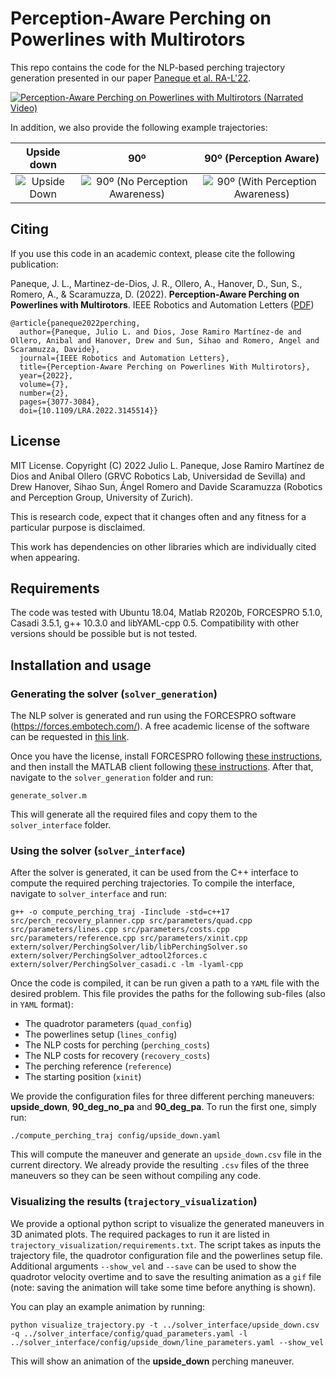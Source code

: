 # Perception-Aware Perching on Powerlines with Multirotors

This repo contains the code for the NLP-based perching trajectory generation presented in our paper [Paneque et al. RA-L'22](https://rpg.ifi.uzh.ch/docs/RAL22_Paneque.pdf).

[![Perception-Aware Perching on Powerlines with Multirotors (Narrated Video)](media/youtube_thumbnail.jpg)](https://youtu.be/JsPavnsfpbk)

In addition, we also provide the following example trajectories:
 
Upside down             | 90º             |  90º (Perception Aware)
:-------------------------:|:-------------------------:|:-------------------------:
![Upside Down](media/upside_down.gif)  |  ![90º (No Perception Awareness)](media/90_deg_no_pa.gif)  |  ![90º (With Perception Awareness)](media/90_deg_pa.gif)

## Citing 
If you use this code in an academic context, please cite the following publication:

Paneque, J. L., Martinez-de-Dios, J. R., Ollero, A., Hanover, D., Sun, S., Romero, A., & Scaramuzza, D. (2022). **Perception-Aware Perching on Powerlines with Multirotors**. IEEE Robotics and Automation Letters ([PDF](https://rpg.ifi.uzh.ch/docs/RAL22_Paneque.pdf))

```
@article{paneque2022perching,
  author={Paneque, Julio L. and Dios, Jose Ramiro Martínez-de and Ollero, Anibal and Hanover, Drew and Sun, Sihao and Romero, Angel and Scaramuzza, Davide},
  journal={IEEE Robotics and Automation Letters}, 
  title={Perception-Aware Perching on Powerlines With Multirotors}, 
  year={2022},
  volume={7},
  number={2},
  pages={3077-3084},
  doi={10.1109/LRA.2022.3145514}}
```

## License 
MIT License. Copyright (C) 2022 Julio L. Paneque, Jose Ramiro Martínez de Dios and Anibal Ollero (GRVC Robotics Lab, Universidad de Sevilla) and Drew Hanover, Sihao Sun, Ángel Romero and Davide Scaramuzza (Robotics and Perception Group, University of Zurich).

This is research code, expect that it changes often and any fitness for a particular purpose is disclaimed.

This work has dependencies on other libraries which are individually cited when appearing.

## Requirements 
The code was tested with Ubuntu 18.04, Matlab R2020b, FORCESPRO 5.1.0, Casadi 3.5.1, g++ 10.3.0 and libYAML-cpp 0.5. Compatibility with other versions should be possible but is not tested.

## Installation and usage

### Generating the solver (`solver_generation`)
The NLP solver is generated and run using the FORCESPRO software (https://forces.embotech.com/). A free academic license of the software can be requested in [this link](https://my.embotech.com/auth/sign_up).

Once you have the license, install FORCESPRO following [these instructions](https://forces.embotech.com/Documentation/installation/obtaining.html), and then install the MATLAB client following [these instructions](https://forces.embotech.com/Documentation/installation/matlab.html). After that, navigate to the `solver_generation` folder and run:

```
generate_solver.m
```

This will generate all the required files and copy them to the `solver_interface` folder.

### Using the solver (`solver_interface`)

After the solver is generated, it can be used from the C++ interface to compute the required perching trajectories. To compile the interface, navigate to `solver_interface` and run:

```
g++ -o compute_perching_traj -Iinclude -std=c++17 src/perch_recovery_planner.cpp src/parameters/quad.cpp src/parameters/lines.cpp src/parameters/costs.cpp src/parameters/reference.cpp src/parameters/xinit.cpp extern/solver/PerchingSolver/lib/libPerchingSolver.so extern/solver/PerchingSolver_adtool2forces.c extern/solver/PerchingSolver_casadi.c -lm -lyaml-cpp
```
Once the code is compiled, it can be run given a path to a `YAML` file with the desired problem. This file provides the paths for the following sub-files (also in `YAML` format):

* The quadrotor parameters (`quad_config`)
* The powerlines setup (`lines_config`)
* The NLP costs for perching (`perching_costs`)
* The NLP costs for recovery (`recovery_costs`)
* The perching reference (`reference`)
* The starting position (`xinit`)

We provide the configuration files for three different perching maneuvers: **upside_down**, **90_deg_no_pa** and **90_deg_pa**. To run the first one, simply run: 

```
./compute_perching_traj config/upside_down.yaml
```
This will compute the maneuver and generate an `upside_down.csv` file in the current directory. We already provide the resulting `.csv` files of the three maneuvers so they can be seen without compiling any code. 

### Visualizing the results (`trajectory_visualization`)

We provide a optional python script to visualize the generated maneuvers in 3D animated plots. The required packages to run it are listed in `trajectory_visualization/requirements.txt`. The script takes as inputs the trajectory file, the quadrotor configuration file and the powerlines setup file. Additional arguments `--show_vel` and `--save` can be used to show the quadrotor velocity overtime and to save the resulting animation as a `gif` file (note: saving the animation will take some time before anything is shown).

You can play an example animation by running:
```
python visualize_trajectory.py -t ../solver_interface/upside_down.csv -q ../solver_interface/config/quad_parameters.yaml -l ../solver_interface/config/upside_down/line_parameters.yaml --show_vel
```

This will show an animation of the **upside_down** perching maneuver.
